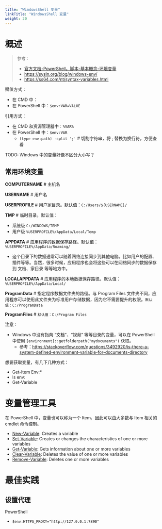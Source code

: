 ```yaml
---
title: "WindowsShell 变量"
linkTitle: "WindowsShell 变量"
weight: 20
---
```


# 概述

> 参考：
> 
> - [官方文档-PowerShell，脚本-基本概念-环境变量](https://learn.microsoft.com/en-us/powershell/scripting/lang-spec/chapter-03?view=powershell-7.3#312-environment-variables)
> - https://sysin.org/blog/windows-env/
> - https://ss64.com/nt/syntax-variables.html

赋值方式：

- 在 CMD 中：
- 在 PowerShell 中：`$env:VAR=VALUE`

引用方式：

- 在 CMD 和资源管理器中：`%VAR%`
- 在 PowerShell 中：`$env:VAR`
	- `(type env:path) -split ';'` # 切割字符串，将 ; 替换为换行符。方便查看

TODO: Windows 中的变量好像不区分大小写？

## 常用环境变量

**COMPUTERNAME** # 主机名

**USERNAME** # 用户名

**USERPROFILE** # 用户家目录。默认值：`C:/Users/${USERNAME}/`

**TMP** # 临时目录。默认值：

- 系统级 `C:/WINDOWS/TEMP`
- 用户级 `%USERPROFILE%/AppData/Local/Temp`

**APPDATA** # 应用程序的数据保存路径。默认值：`%USERPROFILE%/AppData/Roaming/`

- 这个目录下的数据通常可以随着网络连接同步到其他电脑。比如用户的配置、插件等等。当然，很多时候，应用程序也会将这些可以在网络同步的数据保存到 文档、家目录 等等地方中。

**LOCALAPPDATA** # 应用程序的本地数据保存路径。默认值：`%USERPROFILE%/AppData/Local/`

**ProgramData** # 指定程序数据文件夹的路径。与 Program Files 文件夹不同，应用程序可以使用此文件夹为标准用户存储数据，因为它不需要提升的权限。`默认值：C:/ProgramData`

**ProgramFiles** # `默认值：C:/Program Files`

注意：
- Windows 中没有指向 “文档”、“视频” 等等目录的变量，可以在 PowerShell 中使用 `[environment]::getfolderpath("mydocuments")` 获取。
    - 参考：https://stackoverflow.com/questions/3492920/is-there-a-system-defined-environment-variable-for-documents-directory

想要获取变量，有几下几种方式：

- Get-Item Env:*
- ls env:
- Get-Variable

# 变量管理工具

在 PowerShell 中，变量也可以称为一个 Item，因此可以由大多数与 Item 相关的 cmdlet 命令控制。
-   [New-Variable](https://learn.microsoft.com/en-us/powershell/module/microsoft.powershell.utility/new-variable?view=powershell-7.3): Creates a variable
-   [Set-Variable](https://learn.microsoft.com/en-us/powershell/module/microsoft.powershell.utility/set-variable?view=powershell-7.3): Creates or changes the characteristics of one or more variables
-   [Get-Variable](https://learn.microsoft.com/en-us/powershell/module/microsoft.powershell.utility/get-variable?view=powershell-7.3): Gets information about one or more variables
-   [Clear-Variable](https://learn.microsoft.com/en-us/powershell/module/microsoft.powershell.utility/clear-variable?view=powershell-7.3): Deletes the value of one or more variables
-   [Remove-Variable](https://learn.microsoft.com/en-us/powershell/module/microsoft.powershell.utility/remove-variable?view=powershell-7.3): Deletes one or more variables

# 最佳实践

## 设置代理

PowerShell

- `$env:HTTPS_PROXY="http://127.0.0.1:7890"`
